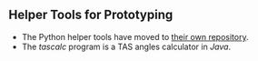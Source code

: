 ## Helper Tools for Prototyping

 - The Python helper tools have moved to [their own repository](https://github.com/ILLGrenoble/takin-pytools).
 - The *tascalc* program is a TAS angles calculator in *Java*.
